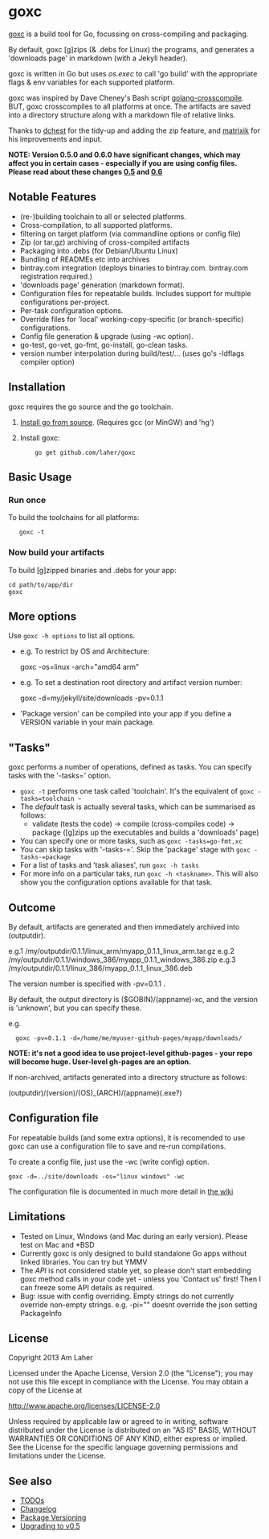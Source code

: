goxc
====

[goxc](http://www.laher.net.nz/goxc) is a build tool for Go, focussing on cross-compiling and packaging.

By default, goxc [g]zips (& .debs for Linux) the programs, and generates a 'downloads page' in markdown (with a Jekyll header).

goxc is written in Go but uses *os.exec* to call 'go build' with the appropriate flags & env variables for each supported platform.

goxc was inspired by Dave Cheney's Bash script [golang-crosscompile](https://github.com/davecheney/golang-crosscompile).
BUT, goxc crosscompiles to all platforms at once. The artifacts are saved into a directory structure along with a markdown file of relative links.

Thanks to [dchest](https://github.com/dchest) for the tidy-up and adding the zip feature, and [matrixik](https://bitbucket.org/matrixik) for his improvements and input.

**NOTE: Version 0.5.0 and 0.6.0 have significant changes, which may affect you in certain cases - especially if you are using config files.**
**Please read about these changes [0.5](https://github.com/laher/goxc/wiki/upgrading-0.5) and [0.6](https://github.com/laher/goxc/issues/7)**

Notable Features
----------------
 * (re-)building toolchain to all or selected platforms.
 * Cross-compilation, to all supported platforms.
 * filtering on target platform (via commandline options or config file)
 * Zip (or tar.gz) archiving of cross-compiled artifacts
 * Packaging into .debs (for Debian/Ubuntu Linux)
 * Bundling of READMEs etc into archives
 * bintray.com integration (deploys binaries to bintray.com. bintray.com registration required.)
 * 'downloads page' generation (markdown format).
 * Configuration files for repeatable builds. Includes support for multiple configurations per-project.
 * Per-task configuration options.
 * Override files for 'local' working-copy-specific (or branch-specific) configurations.
 * Config file generation & upgrade (using -wc option).
 * go-test, go-vet, go-fmt, go-install, go-clean tasks.
 * version number interpolation during build/test/... (uses go's -ldflags compiler option)

Installation
--------------
goxc requires the go source and the go toolchain.

 1. [Install go from source](http://golang.org/doc/install/source). (Requires gcc (or MinGW) and 'hg')

 2. Install goxc:

            go get github.com/laher/goxc

Basic Usage
-----------

### Run once

To build the toolchains for all platforms:

       goxc -t

### Now build your artifacts

To build [g]zipped binaries and .debs for your app:

	cd path/to/app/dir
	goxc


More options
------------

Use `goxc -h options` to list all options.

 * e.g. To restrict by OS and Architecture:

	goxc -os=linux -arch="amd64 arm"

 * e.g. To set a destination root directory and artifact version number:

	goxc -d=my/jekyll/site/downloads -pv=0.1.1

 * 'Package version' can be compiled into your app if you define a VERSION variable in your main package.

"Tasks"
-------

goxc performs a number of operations, defined as tasks. You can specify tasks with the '-tasks=' option.

 * `goxc -t` performs one task called 'toolchain'. It's the equivalent of `goxc -tasks=toolchain ~`
 * The *default* task is actually several tasks, which can be summarised as follows:
    * validate (tests the code) -> compile (cross-compiles code) -> package ([g]zips up the executables and builds a 'downloads' page)
 * You can specify one or more tasks, such as `goxc -tasks=go-fmt,xc`
 * You can skip tasks with '-tasks-='. Skip the 'package' stage with `goxc -tasks-=package`
 * For a list of tasks and 'task aliases', run `goxc -h tasks`
 * For more info on a particular taks, run `goxc -h <taskname>`. This will also show you the configuration options available for that task.

Outcome
-------

By default, artifacts are generated and then immediately archived into (outputdir).

e.g.1 /my/outputdir/0.1.1/linux_arm/myapp_0.1.1_linux_arm.tar.gz
e.g.2 /my/outputdir/0.1.1/windows_386/myapp_0.1.1_windows_386.zip
e.g.3 /my/outputdir/0.1.1/linux_386/myapp_0.1.1_linux_386.deb

The version number is specified with -pv=0.1.1 .

By default, the output directory is ($GOBIN)/(appname)-xc, and the version is 'unknown', but you can specify these.

e.g.

      goxc -pv=0.1.1 -d=/home/me/myuser-github-pages/myapp/downloads/

**NOTE: it's not a good idea to use project-level github-pages - your repo will become huge. User-level gh-pages are an option.**

If non-archived, artifacts generated into a directory structure as follows:

 (outputdir)/(version)/(OS)_(ARCH)/(appname)(.exe?)

Configuration file
-----------------

For repeatable builds (and some extra options), it is recomended to use goxc can use a configuration file to save and re-run compilations.

To create a config file, just use the -wc (write config) option.

	goxc -d=../site/downloads -os="linux windows" -wc

The configuration file is documented in much more detail in [the wiki](https://github.com/laher/goxc/wiki/config)

Limitations
-----------

 * Tested on Linux, Windows (and Mac during an early version). Please test on Mac and *BSD
 * Currently goxc is only designed to build standalone Go apps without linked libraries. You can try but YMMV
 * The *API* is not considered stable yet, so please don't start embedding goxc method calls in your code yet - unless you 'Contact us' first! Then I can freeze some API details as required.
 * Bug: issue with config overriding. Empty strings do not currently override non-empty strings. e.g. -pi="" doesnt override the json setting PackageInfo

License
-------

   Copyright 2013 Am Laher

   Licensed under the Apache License, Version 2.0 (the "License");
   you may not use this file except in compliance with the License.
   You may obtain a copy of the License at

   http://www.apache.org/licenses/LICENSE-2.0

   Unless required by applicable law or agreed to in writing, software
   distributed under the License is distributed on an "AS IS" BASIS,
   WITHOUT WARRANTIES OR CONDITIONS OF ANY KIND, either express or implied.
   See the License for the specific language governing permissions and
   limitations under the License.

See also
--------
 * [TODOs](https://github.com/laher/goxc/wiki/todo)
 * [Changelog](https://github.com/laher/goxc/wiki/changelog)
 * [Package Versioning](https://github.com/laher/goxc/wiki/versioning)
 * [Upgrading to v0.5](https://github.com/laher/goxc/wiki/upgrading-0.5)
